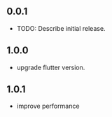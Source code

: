## 0.0.1

- TODO: Describe initial release.

## 1.0.0

- upgrade flutter version.

## 1.0.1

- improve performance
